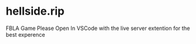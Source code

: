 # hellside.rip
FBLA Game
Please Open In VSCode with the live server extention for the best experence
